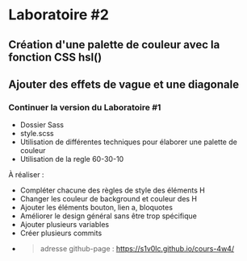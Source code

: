 # Laboratoire #2
## Création d'une palette de couleur avec la fonction CSS hsl()
## Ajouter des effets de vague et une diagonale

### Continuer la version du Laboratoire #1 
- Dossier Sass
- style.scss
- Utilisation de différentes techniques pour élaborer une palette de couleur
- Utilisation de la regle 60-30-10

À réaliser :
- Compléter chacune des règles de style des éléments H
- Changer les couleur de background et couleur des H
- Ajouter les éléments bouton, lien a, bloquotes
- Améliorer le design général sans être trop spécifique
- Ajouter plusieurs variables
- Créer plusieurs commits
- > adresse github-page : https://s1v0lc.github.io/cours-4w4/